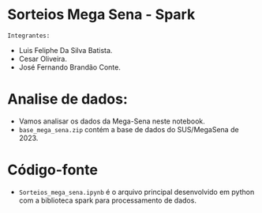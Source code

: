 # Sorteios Mega Sena - Spark

`Integrantes:`
- Luis Feliphe Da Silva Batista.
- Cesar Oliveira.
- José Fernando Brandão Conte.

# Analise de dados:
- Vamos analisar os dados da Mega-Sena neste notebook.
- `base_mega_sena.zip` contém a base de dados do SUS/MegaSena de 2023.

# Código-fonte
- `Sorteios_mega_sena.ipynb` é o arquivo principal desenvolvido em python com a biblioteca spark para processamento de dados.



